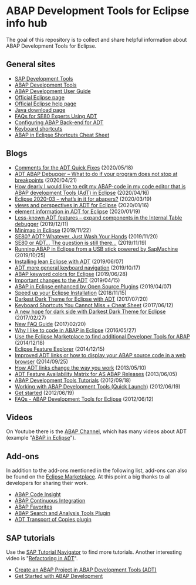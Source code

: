 # ABAP Development Tools for Eclipse info hub

The goal of this repository is to collect and share helpful information about ABAP Development Tools for Eclipse.

## General sites

* [SAP Development Tools](https://tools.hana.ondemand.com)
* [ABAP Development Tools](https://tools.hana.ondemand.com/#abap)
* [ABAP Development User Guide](https://help.sap.com/viewer/c238d694b825421f940829321ffa326a/7.51.1/en-US/4b190c90ceba4d02a99e0a2286b89358.html)
* [Official Eclipse page](https://www.eclipse.org/)
* [Official Eclipse help page](https://help.eclipse.org)
* [Java download page](https://www.java.com/de/download/)
* [FAQs for SE80 Experts Using ADT](https://help.sap.com/viewer/c238d694b825421f940829321ffa326a/7.51.1/en-US/bd5c5b75eeab4b7892eff1e1abce7485.html)
* [Configuring ABAP Back-end for ADT](https://help.sap.com/doc/2e65ad9a26c84878b1413009f8ac07c3/201909.000/en-US/config_guide_system_backend_abap_development_tools.pdf)
* [Keyboard shortcuts](https://help.sap.com/viewer/c238d694b825421f940829321ffa326a/7.51.1/en-US/4ec299d16e391014adc9fffe4e204223.html)
* [ABAP in Eclipse Shortcuts Cheat Sheet](https://github.com/michal-majer/abap-in-eclipse-shortcuts-cheat-sheet)

## Blogs

* [Comments for the ADT Quick Fixes](https://blogs.sap.com/2020/05/18/comments-for-the-adt-quick-fixes/) (2020/05/18)
* [ADT ABAP Debugger – What to do if your program does not stop at breakpoints](https://blogs.sap.com/2020/04/21/adt-abap-debugger-what-to-do-if-your-program-does-not-stop-at-breakpoints/) (2020/04/21)
* [How dearly I would like to edit my ABAP-code in my code editor that is ABAP development Tools (AdT) in Eclipse](https://blogs.sap.com/2020/04/16/how-dearly-i-would-like-to-edit-my-abap-code-in-my-code-editor-that-is-abap-development-tools-adt-in-eclipsese/) (2020/04/16)
* [Eclipse 2020-03 – what’s in it for abapers?](https://blogs.sap.com/2020/03/19/eclipse-2020-03-whats-in-it-for-abapers/) (2020/03/19)
* [views and perspectives in ADT for Eclipse](https://blogs.sap.com/2020/01/26/views-and-perspectives-in-adt-for-eclipse/) (2020/01/16)
* [element information in ADT for Eclipse](https://blogs.sap.com/2020/01/19/element-information-in-adt-for-eclipse/) (2020/01/19)
* [Less-known ADT features – expand components in the Internal Table debugger](https://blogs.sap.com/2019/12/11/less-known-adt-features-expand-components-in-the-internal-table-debugger/) (2019/12/11)
* [Minimap in Eclipse](https://blogs.sap.com/2019/11/22/minimap-in-eclipse/) (2019/11/22)
* [SE80? ADT? Whatever, Just Wash Your Hands](https://blogs.sap.com/2019/11/20/se80-adt-whatever-just-wash-your-hands/) (2019/11/20)
* [SE80 or ADT… The question is still there…](https://blogs.sap.com/2019/11/19/se80-or-adt...-the-question-is-still-there.../) (2019/11/19)
* [Running ABAP in Eclipse from a USB stick powered by SapMachine](https://blogs.sap.com/2019/10/25/running-abap-in-eclipse-from-a-usb-stick-powered-by-sapmachine/) (2019/10/25)
* [Installing lean Eclipse with ADT](https://blogs.sap.com/2019/06/07/installing-lean-eclipse-with-adt/) (2019/06/07)
* [ADT more general keyboard navigation](https://blogs.sap.com/2019/10/17/adt-and-other-editors-more-general-keyboard-navigation/) (2019/10/17)
* [ABAP keyword colors for Eclipse](https://blogs.sap.com/2019/06/28/more-syntax-highlighting-adventures-abap-keyword-colors-for-eclipse/) (2019/06/28)
* [Important changes to the ADT](https://blogs.sap.com/2019/04/15/important-changes-to-the-abap-development-tools-adt-release-cycle/) (2019/04/15)
* [ABAP in Eclipse enhanced by Open Source Plugins](https://blogs.sap.com/2019/04/07/abap-in-eclipse-enhanced-by-open-source-plugins/) (2019/04/07)
* [Speed up your Eclipse Installation](https://abapblog.com/articles/how-to/125-speed-up-your-eclipse-installation) (2018/11/15)
* [Darkest Dark Theme for Eclipse with ADT](https://blogs.sap.com/2017/07/20/darkest-dark-theme-for-eclipse-with-adt/) (2017/07/20)
* [Keyboard Shortcuts You Cannot Miss + Cheat Sheet](https://blogs.sap.com/2017/07/12/abap-in-eclipse-keyboard-shortcuts-you-cannot-miss-cheat-sheet/) (2017/06/12)
* [A new hope for dark side with Darkest Dark Theme for Eclipse](https://abapblog.com/articles/how-to/115-a-new-hope-for-dark-side-with-darkest-dark-theme-for-eclipse) (2017/02/27)
* [New FAQ Guide](https://blogs.sap.com/2017/02/20/new-faq-guide-for-smooth-transition-from-se80-to-abap-in-eclispe/) (2017/02/20)
* [Why I like to code in ABAP in Eclipse](https://abapblog.com/articles/thoughts/106-why-i-like-to-code-in-abap-in-eclipse) (2016/05/27)
* [Use the Eclipse Marketplace to find additional Developer Tools for ABAP](https://blogs.sap.com/2014/12/18/use-the-eclipse-marketplace-to-find-additional-developer-tools-for-abap/) (2014/12/18)
* [Eclipse Feature Explorer](https://blogs.sap.com/2014/12/15/aie-eclipse-feature-explorer/) (2014/12/15)
* [Improved ADT links or how to display your ABAP source code in a web browser](https://blogs.sap.com/2014/09/25/improved-adt-links-or-how-to-display-your-abap-source-code-in-a-web-browser/) (2014/09/25)
* [How ADT links change the way you work](https://blogs.sap.com/2013/05/10/how-adt-links-change-the-way-you-work/) (2013/05/10)
* [ADT Feature Availability Matrix for AS ABAP Releases](https://blogs.sap.com/2013/06/05/adt-feature-availability-matrix-for-as-abap-releases/) (2013/06/05)
* [ABAP Development Tools Tutorials](https://blogs.sap.com/2012/09/18/abap-development-tools-tutorials-learn-how-to-use-abap-in-eclipse/) (2012/09/18)
* [Working with ABAP Development Tools (Quick Launch)](https://blogs.sap.com/2012/06/19/working-with-abap-development-tools-quick-launch/) (2012/06/19)
* [Get started](https://blogs.sap.com/2012/06/19/get-started-with-the-abap-development-tools-for-sap-netweaver/) (2012/06/19)
* [FAQs - ABAP Development Tools for Eclipse](https://blogs.sap.com/2012/06/12/faqs-abap-development-tools-for-eclipse/) (2012/06/12)

## Videos

On Youtube there is the [ABAP Channel](https://www.youtube.com/channel/UC5DgCoTxyLCuli33BQrLmrg/featured), which has many videos about ADT (example "[ABAP in Eclipse](https://www.youtube.com/playlist?list=PLM6Ee3lDb6FgYc8PhQbfD90Z4jA17j3V7)").

## Add-ons

In addition to the add-ons mentioned in the following list, add-ons can also be found on the [Eclipse Marketplace](https://marketplace.eclipse.org/). At this point a big thanks to all developers for sharing their work.

* [ABAP Code Insight](https://marketplace.eclipse.org/content/abap-code-insight)
* [ABAP Continuous Integration](https://marketplace.eclipse.org/content/abap-continuous-integration)
* [ABAP Favorites](https://marketplace.eclipse.org/content/abap-favorites)
* [ABAP Search and Analysis Tools Plugin](https://blogs.sap.com/2019/11/14/abap-search-and-analysis-tools-plugin/)
* [ADT Transport of Copies plugin](https://github.com/kgorin8/adt_transport_copy_plugin)

## SAP tutorials

Use the [SAP Tutorial Navigator](https://developers.sap.com/tutorial-navigator.html) to find more tutorials. Another interesting video is "[Refactoring in ADT](https://www.youtube.com/watch?v=zx8K28HFjF8)".

* [Create an ABAP Project in ABAP Development Tools (ADT)](https://developers.sap.com/tutorials/abap-create-project.html)
* [Get Started with ABAP Development](https://developers.sap.com/mission.abap-dev-get-started.html)
